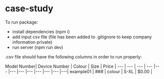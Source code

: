 # case-study

To run package:
- install dependencies (npm i)
- add input csv file (file has been added to .gitignore to keep company information private)
- run server (npm run dev)

.csv file should have the following columns in order to run properly:

Model Number| Device Number | Colour | Size | Price |
--- | --- | --- | --- |--- |--- |--- |--- |--- |--- |--- |---|
example01 | ### | colour | S-XL | $0.00 |